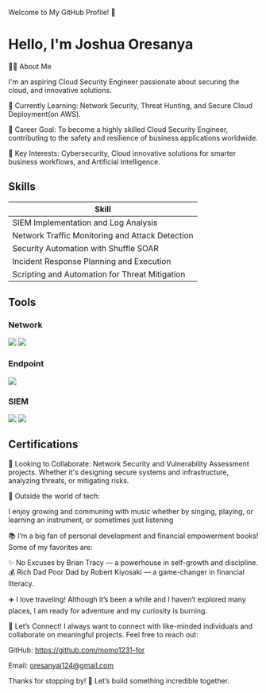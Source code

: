 Welcome to My GitHub Profile! 👋
# Hello, I'm Joshua Oresanya



👨‍💻 About Me

I'm an aspiring Cloud Security Engineer passionate about securing the cloud, and innovative solutions.

🌱 Currently Learning: Network Security, Threat Hunting, and Secure Cloud Deployment(on AWS).

💼 Career Goal: To become a highly skilled Cloud Security Engineer, contributing to the safety and resilience of business applications worldwide.

🎯 Key Interests: Cybersecurity, Cloud innovative solutions for smarter business workflows, and Artificial Intelligence.




## Skills

| Skill                                         |
|-----------------------------------------------|
| SIEM Implementation and Log Analysis          
| Network Traffic Monitoring and Attack Detection 
| Security Automation with Shuffle SOAR         
| Incident Response Planning and Execution                       
| Scripting and Automation for Threat Mitigation 

## Tools

### Network
<div>
    <img src="https://img.shields.io/badge/-Wireshark-1679A7?&style=for-the-badge&logo=Wireshark&logoColor=white" />
    <img src="https://img.shields.io/badge/-Suricata-EF3B2D?&style=for-the-badge&logo=Suricata&logoColor=white" />
</div>

### Endpoint
<div>
    <img src="https://img.shields.io/badge/-Microsoft_Defender_for_Endpoint-00A4EF?&style=for-the-badge&logo=Microsoft&logoColor=white" />
</div>

### SIEM
<div>
    <img src="https://img.shields.io/badge/-Microsoft_Sentinel-0078D4?&style=for-the-badge&logo=Microsoft&logoColor=white" />
    <img src="https://img.shields.io/badge/-Splunk-000000?&style=for-the-badge&logo=Splunk&logoColor=white" />
</div>

## Certifications
<div>

</div>


🤝 Looking to Collaborate: Network Security and Vulnerability Assessment projects. Whether it's designing secure systems and infrastructure, analyzing threats, or mitigating risks.

🚀 Outside the world of tech: 

I enjoy growing and communing with music whether by singing, playing, or learning an instrument, or sometimes just listening

📚 I’m a big fan of personal development and financial empowerment books! Some of my favorites are:

✨ No Excuses by Brian Tracy — a powerhouse in self-growth and discipline.
💰 Rich Dad Poor Dad by Robert Kiyosaki — a game-changer in financial literacy.

✈️ I love traveling! Although it’s been a while and I haven’t explored many places, I am ready for adventure and my curiosity is burning.


🤝 Let’s Connect!
I always want to connect with like-minded individuals and collaborate on meaningful projects. Feel free to reach out:

GitHub: https://github.com/momo1231-for

Email: oresanyaj124@gmail.com

Thanks for stopping by! 🚀 Let’s build something incredible together.

<!---
momo1231-for/momo1231-for is a ✨ special ✨ repository because its `README.md` (this file) appears on your GitHub profile.
You can click the Preview link to take a look at your changes.
--->
